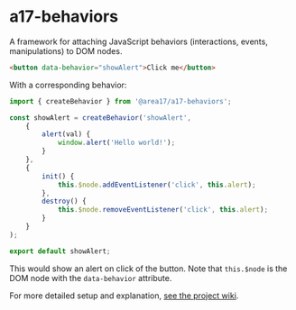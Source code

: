 # a17-behaviors

A framework for attaching JavaScript behaviors (interactions, events, manipulations) to DOM nodes.

```HTML
<button data-behavior="showAlert">Click me</button>
```

With a corresponding behavior:

```JavaScript
import { createBehavior } from '@area17/a17-behaviors';

const showAlert = createBehavior('showAlert',
    {
        alert(val) {
            window.alert('Hello world!');
        }
    },
    {
        init() {
            this.$node.addEventListener('click', this.alert);
        },
        destroy() {
            this.$node.removeEventListener('click', this.alert);
        }
    }
);

export default showAlert;
```

This would show an alert on click of the button. Note that `this.$node` is the DOM node with the `data-behavior` attribute.

For more detailed setup and explanation, [see the project wiki](https://github.com/area17/a17-behaviors/wiki).
